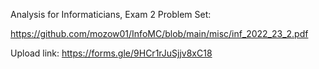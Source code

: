 Analysis for Informaticians, Exam 2 Problem Set:

https://github.com/mozow01/InfoMC/blob/main/misc/inf_2022_23_2.pdf

Upload link: https://forms.gle/9HCr1rJuSjjv8xC18
